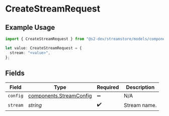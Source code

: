 # CreateStreamRequest

## Example Usage

```typescript
import { CreateStreamRequest } from "@s2-dev/streamstore/models/components";

let value: CreateStreamRequest = {
  stream: "<value>",
};
```

## Fields

| Field                                                              | Type                                                               | Required                                                           | Description                                                        |
| ------------------------------------------------------------------ | ------------------------------------------------------------------ | ------------------------------------------------------------------ | ------------------------------------------------------------------ |
| `config`                                                           | [components.StreamConfig](../../models/components/streamconfig.md) | :heavy_minus_sign:                                                 | N/A                                                                |
| `stream`                                                           | *string*                                                           | :heavy_check_mark:                                                 | Stream name.                                                       |